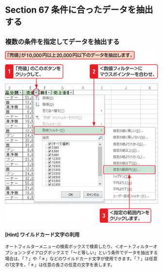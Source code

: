 # Section 67 条件に合ったデータを抽出する

## 複数の条件を指定してデータを抽出する

![](001.png)

### [Hint] ワイルドカード文字の利用

オートフィルターメニューの検索ボックスで検索したり、＜オートフィルターオプション＞ダイアログボックスで「～と等しい」という条件でデータを抽出する場合は、「？」や「＊」などのワイルドカード文字が使用できます。「？」は任意の1文字を、「＊」は任意の長さの任意の文字を表します。